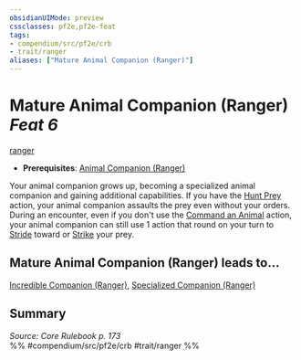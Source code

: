 ```yaml
---
obsidianUIMode: preview
cssclasses: pf2e,pf2e-feat
tags:
- compendium/src/pf2e/crb
- trait/ranger
aliases: ["Mature Animal Companion (Ranger)"]
---
```

# Mature Animal Companion (Ranger)  *Feat 6*  
[ranger](rules/traits/ranger.md "Ranger Class Trait")  

- **Prerequisites**: [Animal Companion (Ranger)](compendium/feats/animal-companion-ranger.md)

Your animal companion grows up, becoming a specialized animal companion and gaining additional capabilities. If you have the [Hunt Prey](rules/actions/hunt-prey.md) action, your animal companion assaults the prey even without your orders. During an encounter, even if you don't use the [Command an Animal](rules/actions/command-an-animal.md) action, your animal companion can still use 1 action that round on your turn to [Stride](rules/actions/stride.md) toward or [Strike](rules/actions/strike.md) your prey.

## Mature Animal Companion (Ranger) leads to...

[Incredible Companion (Ranger)](compendium/feats/incredible-companion-ranger.md), [Specialized Companion (Ranger)](compendium/feats/specialized-companion-ranger.md)

## Summary

*Source: Core Rulebook p. 173*  
%% #compendium/src/pf2e/crb #trait/ranger %%